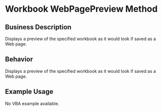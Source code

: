 # Workbook WebPagePreview Method

## Business Description
Displays a preview of the specified workbook as it would look if saved as a Web page.

## Behavior
Displays a preview of the specified workbook as it would look if saved as a Web page.

## Example Usage
No VBA example available.